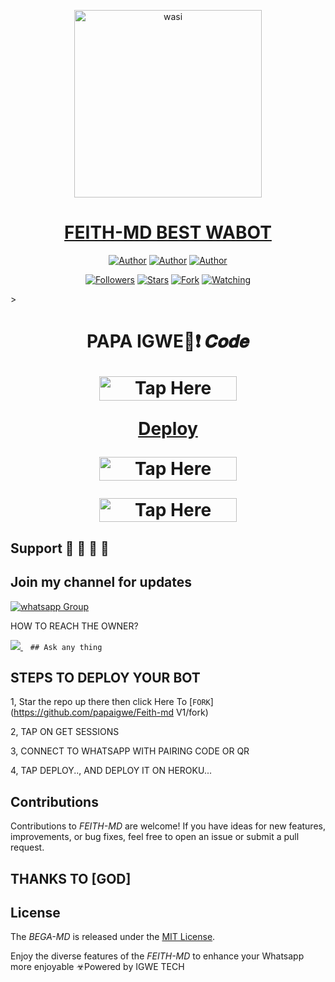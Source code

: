 <p align="center">  
  <a href="https://whatsapp.com/channel/0029Vak1chV4Y9lkl89DuD3j">
    <img alt="wasi" height="300" src="https://i.imgur.com/3qAQ9vG.jpeg">
    <h1 align="center">FEITH-MD BEST WABOT</h1>
  </a>
</p>
<p align="center">
<a href="https://github.com/papaigwe"><img title="Author" src="https://img.shields.io/badge/papaigwe-black?style=for-the-badge&logo=Github"></a> <a href="https://whatsapp.com/channel/0029Vak1chV4Y9lkl89DuD3j"><img title="Author" src="https://img.shields.io/badge/CHANNEL-black?style=for-the-badge&logo=whatsapp"></a> <a href="https://wa.me/25471077266"><img title="Author" src="https://img.shields.io/badge/CHAT US-black?style=for-the-badge&logo=whatsapp"></a>
<p/>
<p align="center">
<a href="https://github.com/ibrahimaitech?tab=followers"><img title="Followers" src="https://img.shields.io/github/followers/papaigwe?label=Followers&style=social"></a>
<a href="https://github.com/papaigwe/Feith-md V1/stargazers/"><img title="Stars" src="https://img.shields.io/github/stars/papaigwe/Feith-md V1?&style=social"></a>
<a href="https://github.com/papaigwe/Feith-md V1/network/members"><img title="Fork" src="https://img.shields.io/github/forks/papaigwe/Feith-md V1?style=social"></a>
<a href="https://github.com/papaigwe/Feith-md V1/watchers"><img title="Watching" src="https://img.shields.io/github/watchers/papaigwe/Feith-md V1?label=Watching&style=social"></a>
</p>></a>                     

 <h1 align="center"> PAPA IGWE🦄❗️ 𝑪𝒐𝒅𝒆

</p>

<a href="https://github.com/IBRAHIM-TECH-AI/SESSION-SITE/tree/main"><img title="Tap Here Open Session Site" src="https://img.shields.io/badge/GET SESSION -h?color=red&style=for-the-badge&logo=msi" width="220" height="38.45"/></a></p>

</p>

[**Deploy**](https://www.herokucdn.com/deploy/button.svg) 

</p>


<a href="https://www.clever-cloud.com/"><img title="Tap Here Open Session Site" src="https://img.shields.io/badge/𝑫𝑬𝑷𝑳𝑶𝒀_𝑶𝑵-𝑪𝑳𝑬𝑽𝑬𝑹 -h?color=green&style=for-the-badge&logo=msi" width="220" height="38.45"/></a></p>

</p>

<a href="https://github.com/IBRAHIM-TECH-AI/IBRAHIM-ADAMS-INFO"><img title="Tap Here Open Session Site" src="https://img.shields.io/badge/DEVELOPER-INFO -h?color=blue&style=for-the-badge&logo=msi" width="220" height="38.45"/></a></p>


</p>
   


## Support 🧧 🧧 🧧 🧧
## Join my channel for updates
<a href="https://whatsapp.com/channel/0029Vak1chV4Y9lkl89DuD3j" target="_blank">
    <img alt="whatsapp Group" src="https://img.shields.io/badge/ Whatsapp Support Channel -25D366?style=for-the-badge&logo=whatsapp&logoColor=white" />
  </a>
</p>


HOW TO REACH THE OWNER? 
 
   
   <a href="https://wa.me/message/24260338758">
    <img src="https://img.shields.io/badge/WhatsApp-25D366?style=for-the-badge&logo=whatsapp&logoColor=white" />
  </a>&nbsp;&nbsp;
   <a

    ## Ask any thing

</p>

## STEPS TO DEPLOY YOUR BOT


1, Star the repo up there then click Here To  [`FORK`](https://github.com/papaigwe/Feith-md V1/fork)

2, TAP ON GET SESSIONS



3, CONNECT TO WHATSAPP WITH PAIRING CODE OR QR



4, TAP DEPLOY.., AND DEPLOY IT ON HEROKU...

</p>






  

</p>


## Contributions


Contributions to *FEITH-MD* are welcome! If you have ideas for new features, improvements, or bug fixes, feel free to open an issue or submit a pull request.
## THANKS TO [GOD]

## License

The *BEGA-MD* is released under the [MIT License](https://opensource.org/licenses/MIT).

Enjoy the diverse features of the *FEITH-MD*  to enhance your Whatsapp more enjoyable
☣Powered by IGWE TECH
